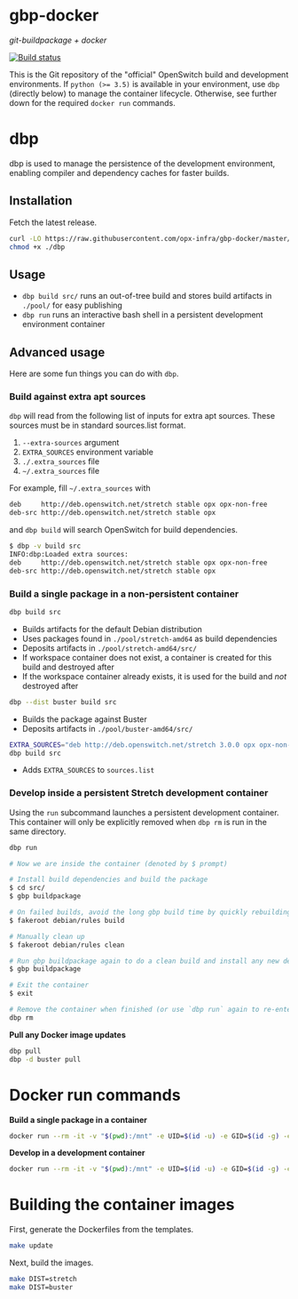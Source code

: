 # gbp-docker

*git-buildpackage + docker*

[![Build status](https://badge.buildkite.com/2d58b3eebc06566b7235dc063f64108daf73178744be58ec95.svg)](https://buildkite.com/opx/opx-infra-gbp-docker)

This is the Git repository of the "official" OpenSwitch build and development environments. If `python (>= 3.5)` is available in your environment, use `dbp` (directly below) to manage the container lifecycle. Otherwise, see further down for the required `docker run` commands.

# dbp

dbp is used to manage the persistence of the development environment, enabling compiler and dependency caches for faster builds.

## Installation

Fetch the latest release.

```bash
curl -LO https://raw.githubusercontent.com/opx-infra/gbp-docker/master/dbp
chmod +x ./dbp
```

## Usage

* `dbp build src/` runs an out-of-tree build and stores build artifacts in `./pool/` for easy publishing
* `dbp run` runs an interactive bash shell in a persistent development environment container

## Advanced usage

Here are some fun things you can do with `dbp`.

### Build against extra apt sources

`dbp` will read from the following list of inputs for extra apt sources. These sources must be in standard sources.list format.

1. `--extra-sources` argument
1. `EXTRA_SOURCES` environment variable
1. `./.extra_sources` file
1. `~/.extra_sources` file

For example, fill `~/.extra_sources` with
```bash
deb     http://deb.openswitch.net/stretch stable opx opx-non-free
deb-src http://deb.openswitch.net/stretch stable opx
```
and `dbp build` will search OpenSwitch for build dependencies.

```bash
$ dbp -v build src
INFO:dbp:Loaded extra sources:
deb     http://deb.openswitch.net/stretch stable opx opx-non-free
deb-src http://deb.openswitch.net/stretch stable opx
```

### Build a single package in a non-persistent container

```bash
dbp build src
```

* Builds artifacts for the default Debian distribution
* Uses packages found in `./pool/stretch-amd64` as build dependencies
* Deposits artifacts in `./pool/stretch-amd64/src/`
* If workspace container does not exist, a container is created for this build and destroyed after
* If the workspace container already exists, it is used for the build and *not* destroyed after

```bash
dbp --dist buster build src
```

* Builds the package against Buster
* Deposits artifacts in `./pool/buster-amd64/src/`

```bash
EXTRA_SOURCES="deb http://deb.openswitch.net/stretch 3.0.0 opx opx-non-free"
dbp build src
```

* Adds `EXTRA_SOURCES` to `sources.list`

### Develop inside a persistent Stretch development container

Using the `run` subcommand launches a persistent development container. This container will only be explicitly removed when `dbp rm` is run in the same directory.

```bash
dbp run

# Now we are inside the container (denoted by $ prompt)

# Install build dependencies and build the package
$ cd src/
$ gbp buildpackage

# On failed builds, avoid the long gbp build time by quickly rebuilding
$ fakeroot debian/rules build

# Manually clean up
$ fakeroot debian/rules clean

# Run gbp buildpackage again to do a clean build and install any new dependencies
$ gbp buildpackage

# Exit the container
$ exit

# Remove the container when finished (or use `dbp run` again to re-enter the same container)
dbp rm
```

**Pull any Docker image updates**

```bash
dbp pull
dbp -d buster pull
```

# Docker run commands

**Build a single package in a container**

```bash
docker run --rm -it -v "$(pwd):/mnt" -e UID=$(id -u) -e GID=$(id -g) -e EXTRA_SOURCES opxhub/gbp:stretch build ./src/
```

**Develop in a development container**

```bash
docker run --rm -it -v "$(pwd):/mnt" -e UID=$(id -u) -e GID=$(id -g) -e EXTRA_SOURCES opxhub/gbp:stretch-dev
```

# Building the container images

First, generate the Dockerfiles from the templates.

```bash
make update
```

Next, build the images.

```bash
make DIST=stretch
make DIST=buster
```
